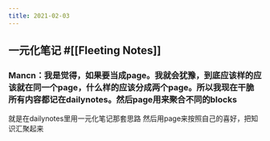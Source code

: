 ```yaml
---
title: 2021-02-03
---
```


## 一元化笔记 #[[Fleeting Notes]]
### Mancn：我是觉得，如果要当成page。我就会犹豫，到底应该样的应该就在同一个page，什么样的应该分成两个page。所以我现在干脆所有内容都记在dailynotes。然后page用来聚合不同的blocks
就是在dailynotes里用一元化笔记那套思路
然后用page来按照自己的喜好，把知识汇聚起来
